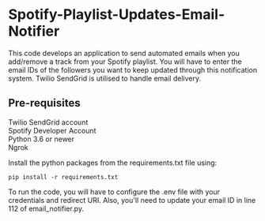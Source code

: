 # Spotify-Playlist-Updates-Email-Notifier

This code develops an application to send automated emails when you add/remove a track from your Spotify playlist. You will have to enter the email IDs of the followers you want to keep updated through this notification system. Twilio SendGrid is utilised to handle email delivery.

## Pre-requisites
Twilio SendGrid account \
Spotify Developer Account\
Python 3.6 or newer\
Ngrok

Install the python packages from the requirements.txt file using:
```
pip install -r requirements.txt
```

To run the code, you will have to configure the .env file with your credentials and redirect URI. Also, you'll need to update your email ID in line 112 of email_notifier.py.
